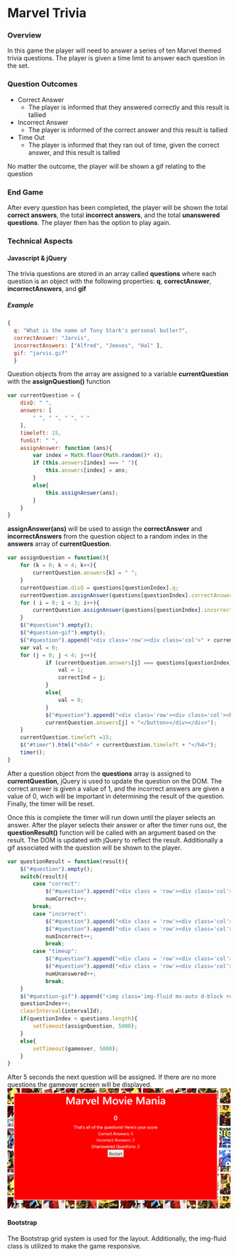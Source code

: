 # Marvel Trivia
### Overview 
In this game the player will need to answer a series of ten Marvel themed trivia questions. The player is given a time limit to answer each question in the set.
### Question Outcomes
* Correct Answer
  * The player is informed that they answered correctly and this result is tallied
* Incorrect Answer
  * The player is informed of the correct answer and this result is tallied
* Time Out
  * The player is informed that they ran out of time, given the correct answer, and this result is tallied
  
No matter the outcome, the player will be shown a gif relating to the question
### End Game
After every question has been completed, the player will be shown the total **correct answers**, the total **incorrect answers**, and the total **unanswered questions**. The player then has the option to play again. 

### Technical Aspects
#### Javascript & jQuery
The trivia questions are stored in an array called **questions** where each question is an object with the following properties: **q**, **correctAnswer**, **incorrectAnswers**, and **gif**
##### Example
```javascript
{
  q: "What is the name of Tony Stark's personal butler?",
  correctAnswer: "Jarvis",
  incorrectAnswers: ["Alfred", "Jeeves", "Hal" ],
  gif: "jarvis.gif"
  }
```
Question objects from the array are assigned to a variable **currentQuestion** with the **assignQuestion()** function 
```javascript
var currentQuestion = {
    disQ: " ",
    answers: [
        " ", " ", " ", " "
    ],
    timeleft: 15,
    funGif: " ",
    assignAnswer: function (ans){
        var index = Math.floor(Math.random()* 4);
        if (this.answers[index] === " "){
            this.answers[index] = ans;
        }
        else{
            this.assignAnswer(ans);
        }
    }
}
```
**assignAnswer(ans)** will be used to assign the **correctAnswer** and **incorrectAnswers** from the question object to a random index in the **answers** array of **currentQuestion**.
```javascript
var assignQuestion = function(){
    for (k = 0; k < 4; k++){
        currentQuestion.answers[k] = " ";
    }
    currentQuestion.disQ = questions[questionIndex].q;
    currentQuestion.assignAnswer(questions[questionIndex].correctAnswer);
    for ( i = 0; i < 3; i++){
        currentQuestion.assignAnswer(questions[questionIndex].incorrectAnswers[i]);
    }
    $("#question").empty();
    $("#question-gif").empty();
    $("#question").append("<div class='row'><div class='col'>" + currentQuestion.disQ + "</div></div>");
    var val = 0;
    for (j = 0; j < 4; j++){
            if (currentQuestion.answers[j] === questions[questionIndex].correctAnswer){
                val = 1;
                correctInd = j;
            }
            else{
                val = 0;
            }
            $("#question").append("<div class='row'><div class='col'><button class='playerAns' value =" + val + ">" +
            currentQuestion.answers[j] + "</button></div></div>");
    }
    currentQuestion.timeleft =15;
    $("#timer").html("<h4>" + currentQuestion.timeleft + "</h4>");
    timer();
}
```
After a question object from the **questions** array is assigned to **currentQuestion**, jQuery is used to update the question on the DOM. The correct answer is given a value of 1, and the incorrect answers are given a value of 0, wich will be important in determining the result of the question. Finally, the timer will be reset. 

Once this is complete the timer will run down until the player selects an answer. After the player selects their answer or after the timer runs out, the **questionResult()** function will be called with an argument based on the result. The DOM is updated with jQuery to reflect the result. Additionally a gif associated with the question will be shown to the player.
``` javascript
var questionResult = function(result){
    $("#question").empty();
    switch(result){
        case "correct":
            $("#question").append("<div class = 'row'><div class='col'>Correct!</div></div>");
            numCorrect++;
        break;
        case "incorrect":
            $("#question").append("<div class = 'row'><div class='col'>Incorrect!</div></div>");
            $("#question").append("<div class = 'row'><div class='col'>The correct answer was: " + currentQuestion.answers[correctInd] + "</div></div>");
            numIncorrect++;
            break;
        case "timeup":
            $("#question").append("<div class = 'row'><div class='col'>Time is up!</div></div>");
            $("#question").append("<div class = 'row'><div class='col'>The correct answer was: " + currentQuestion.answers[correctInd] + "</div></div>");
            numUnanswered++;
            break;
    }
    $("#question-gif").append("<img class='img-fluid mx-auto d-block resultgif' src=assets/images/" + questions[questionIndex].gif + " alt='question-gif'/>");
    questionIndex++;
    clearInterval(intervalId);
    if(questionIndex < questions.length){
        setTimeout(assignQuestion, 5000);
    }
    else{
        setTimeout(gameover, 5000);
    }
}
```
After 5 seconds the next question will be assigned. If there are no more questions the gameover screen will be displayed. 
![Game Over](assets/images/marvelgameover.png)
#### Bootstrap 
The Bootstrap grid system is used for the layout. Additionally, the img-fluid class is utilized to make the game responsive. 
